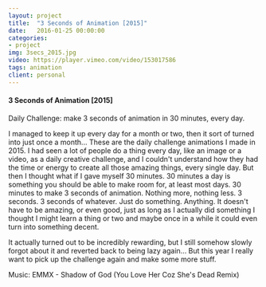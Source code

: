 ```yaml
---
layout: project
title:  "3 Seconds of Animation [2015]"
date:   2016-01-25 00:00:00
categories:
- project
img: 3secs_2015.jpg
video: https://player.vimeo.com/video/153017586
tags: animation
client: personal
---
```

#### 3 Seconds of Animation [2015]
Daily Challenge: make 3 seconds of animation in 30 minutes, every day.

I managed to keep it up every day for a month or two, then it sort of turned into just once a month...
These are the daily challenge animations I made in 2015.
I had seen a lot of people do a thing every day, like an image or a video, as a daily creative challenge, and I couldn't understand how they had the time or energy to create all those amazing things, every single day.
But then I thought what if I gave myself 30 minutes. 30 minutes a day is something you should be able to make room for, at least most days. 30 minutes to make 3 seconds of animation. Nothing more, nothing less. 3 seconds. 3 seconds of whatever. Just do something. Anything. 
It doesn't have to be amazing, or even good, just as long as I actually did something I thought I might learn a thing or two and maybe once in a while it could even turn into something decent.

It actually turned out to be incredibly rewarding, but I still somehow slowly forgot about it and reverted back to being lazy again...
But this year I really want to pick up the challenge again and make some more stuff.

Music: EMMX - Shadow of God (You Love Her Coz She's Dead Remix)